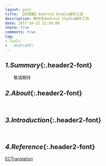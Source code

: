 ```yaml
---
layout: post
title: 【实践篇】Android Studio插件工具
description: 教你写Android Studio插件工具
date: 2017-10-22 22:50:00
share: true
comments: true
tag:
- Tools
# - AOSP(APP)
---
```

## *1.Summary*{:.header2-font}
&emsp;&emsp;敬请期待
## *2.About*{:.header2-font}
&emsp;&emsp;
## *3.Introduction*{:.header2-font}
&emsp;&emsp;

## *4.Reference*{:.header2-font}
[ECTranslation](https://github.com/Skykai521/ECTranslation)
